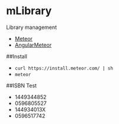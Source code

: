 # mLibrary

Library management

- [Meteor](https://www.meteor.com/#!)
- [AngularMeteor](http://angular-meteor.com/)

##Install

- `curl https://install.meteor.com/ | sh`
- `meteor`

##ISBN Test

- 1449344852
- 0596805527
- 144934013X
- 0596517742